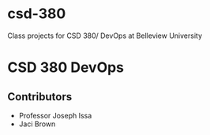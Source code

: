# csd-380
Class projects for CSD 380/ DevOps at Belleview University
<h1> CSD 380 DevOps </h1>
<h2>Contributors</h2>
<ul>
  <li> Professor Joseph Issa</li>
  <li> Jaci Brown</li>
</ul>
